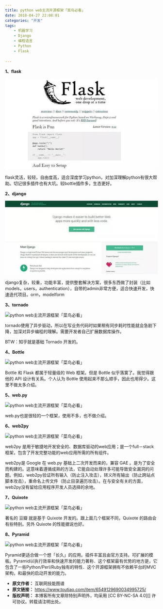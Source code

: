 ```yaml
---
title: python web主流开源框架「菜鸟必看」
date: 2018-04-27 22:08:01
categories: "开发"
tags:
	- 机器学习
	- Django
	- 编程语言
	- Python
	- Flask

---
```


**1、flask**


![python web主流开源框架「菜鸟必看」][python web]

flask灵活，较轻，自由度高，适合深度学习python，对加深理解python有很大帮助。切记很多插件也有大坑。较bottle插件多，生态更好。


**2、django**

![python web主流开源框架「菜鸟必看」][python web 1]

django复杂，较重，功能丰富，提供整套解决方案，很多东西做了封装（比如models，users，authentication），自带的admin非常方便，适合快速开发，快速迭代项目。orm，modelform

**3、tornado**

![python web主流开源框架「菜鸟必看」][python web 2]

tornado使用了异步驱动，所以在写业务代码时如果稍有同步耗时性能就会急剧下降，加深对异步编程的理解。需要开发者自己扩展数据库操作。

BTW：知乎就是基础 Tornado 开发的。

**4、Bottle**

![python web主流开源框架「菜鸟必看」][python web 3]

Bottle 和 Flask 都属于轻量级的 Web 框架。但是 Bottle 似乎落寞了。我觉得跟他的 API 设计有关系。个人认为 Bottle 使用起来不那么顺手，因此也用得少。这里不做太多介绍。

**5、web.py**

![python web主流开源框架「菜鸟必看」][python web 4]

web.py也是很轻的一个框架，使用不多，也不做介绍。

**6、web2py** 

![python web主流开源框架「菜鸟必看」][python web 5]

web2py 是用于敏捷地开发安全的、数据库驱动的web应用；是一个full－stack框架，包含了开发完整功能的web应用所需的所有组件。

web2py是 Google 在 web.py 基础上二次开发而来的，兼容 GAE 。是为了安全而构建的。这意味着遵循成熟的方法，它能自动处理许多可能导致安全漏洞的问题。例如，web2py验证所有输入（防止注入攻击），转义所有输出（防止跨站点脚本攻击），重命名上传文件（防止目录遍历攻击）。在与安全有关的方面，web2py没有留给应用程序开发人员选择的余地。

**7、Quixote**

![python web主流开源框架「菜鸟必看」][python web 6]

著名的 豆瓣 就是基于 Quixote 开发的。跟上面几个框架不同，Quixote 的路由会有些特别。另外 Quixote 的性能据说也好。

**8、Pyramid**

![python web主流开源框架「菜鸟必看」][python web 7]

Pyramid更适合做一个想「长久」的应用。插件丰富且由官方支持。可扩展的模板。Pyramid以执行效率和快速开发的能力著称．这个框架最有优势的地方是，它包含了一些Python/Perl/Ruby独有的特性．这个开源框架拥有不依赖平台的MVC架构，和最快的启动开发的能力。


[python web]: static/resources/crawler/EINJ-32IV-BUMM.jpg
[python web 1]: static/resources/crawler/7ZAA-E23I-VJNU.jpg
[python web 2]: http://p3.pstatp.com/large/pgc-image/152483693702212d614de79
[python web 3]: http://p3.pstatp.com/large/pgc-image/152483694996439413579d7
[python web 4]: http://p3.pstatp.com/large/pgc-image/1524837409760ad501e447a
[python web 5]: http://p3.pstatp.com/large/pgc-image/1524836971837aab15cfa5f
[python web 6]: http://p1.pstatp.com/large/pgc-image/1524837668336675f39d7fe
[python web 7]: http://p1.pstatp.com/large/pgc-image/1524837010772909b2b7ebb
 *  **原文作者：** 互联网技能图谱
 *  **原文链接：** https://www.toutiao.com/item/6549129690034995725/
 *  **版权声明：** 本博客所有文章除特别声明外，均采用 [CC BY-NC-SA 4.0][] 许可协议。转载请注明出处。
